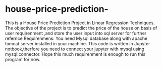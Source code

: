 # house-price-prediction-
This is a House Price Prediction Project in Linear Regression Techniques. The objective of the project is to predict the price of the house on basis of user requirenment ,and store the user input into sql server for further refernce
Requirenmens:
You need Mysql database along with apache tomcat server installed in your machine.
This code is written in Jupyter notbook,therfore you need to connect your jupyter with mysql using mysql.connector.
Hope this much requirenment is enough to run this program for now.
